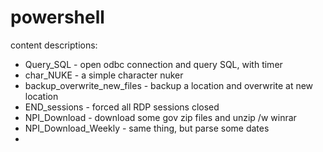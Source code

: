 # powershell
content descriptions:

* Query_SQL                  - open odbc connection and query SQL, with timer
* char_NUKE                  - a simple character nuker
* backup_overwrite_new_files - backup a location and overwrite at new location
* END_sessions               - forced all RDP sessions closed
* NPI_Download               - download some gov zip files and unzip /w winrar
* NPI_Download_Weekly        - same thing, but parse some dates
* 
